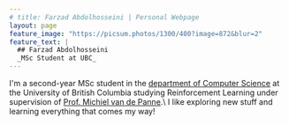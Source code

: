 ```yaml
---
# title: Farzad Abdolhosseini | Personal Webpage
layout: page
feature_image: "https://picsum.photos/1300/400?image=872&blur=2"
feature_text: |
  ## Farzad Abdolhosseini
  _MSc Student at UBC_
---
```


I'm a second-year MSc student in the [department of Computer Science](http://cs.ubc.ca/) at the University of British Columbia studying Reinforcement Learning under supervision of [Prof. Michiel van de Panne](http://cs.ubc.ca/~van/).\\
I like exploring new stuff and learning everything that comes my way!

